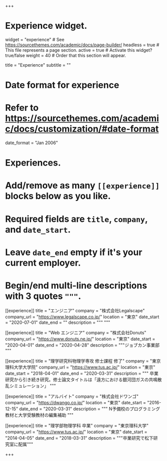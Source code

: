 +++
# Experience widget.
widget = "experience"  # See https://sourcethemes.com/academic/docs/page-builder/
headless = true  # This file represents a page section.
active = true  # Activate this widget? true/false
weight = 40  # Order that this section will appear.

title = "Experience"
subtitle = ""

# Date format for experience
#   Refer to https://sourcethemes.com/academic/docs/customization/#date-format
date_format = "Jan 2006"

# Experiences.
#   Add/remove as many `[[experience]]` blocks below as you like.
#   Required fields are `title`, `company`, and `date_start`.
#   Leave `date_end` empty if it's your current employer.
#   Begin/end multi-line descriptions with 3 quotes `"""`.

[[experience]]
  title = "エンジニア"
  company = "株式会社Legalscape"
  company_url = "https://www.legalscape.co.jp/"
  location = "東京"
  date_start = "2020-07-01"
  date_end = ""
  description = """
  """

[[experience]]
  title = "Web エンジニア"
  company = "株式会社Donuts"
  company_url = "https://www.donuts.ne.jp/"
  location = "東京"
  date_start = "2020-04-01"
  date_end = "2020-04-28"
  description = """ジョブカン事業部
  """

[[experience]]
  title = "理学研究科物理学専攻 修士課程 修了"
  company = "東京理科大学大学院"
  company_url = "https://www.tus.ac.jp/"
  location = "東京"
  date_start = "2018-04-01"
  date_end = "2020-03-31"
  description = """
  卒業研究から引き続き研究。修士論文タイトルは「遠方における銀河団ガスの共鳴散乱シミュレーション」
  """

[[experience]]
  title = "アルバイト"
  company = "株式会社ドワンゴ"
  company_url = "https://dwango.co.jp/"
  location = "東京"
  date_start = "2016-12-15"
  date_end = "2020-03-31"
  description = """
  N予備校のプログラミング教材と大学受験教材の編集補助
  """

[[experience]]
  title = "理学部物理学科 卒業"
  company = "東京理科大学"
  company_url = "https://www.tus.ac.jp/"
  location = "東京"
  date_start = "2014-04-05"
  date_end = "2018-03-31"
  description = """卒業研究で松下研究室に配属"""

+++
